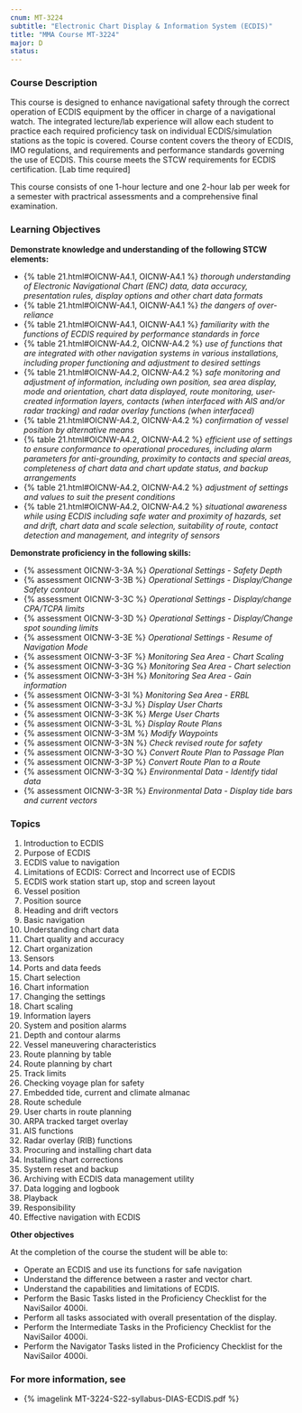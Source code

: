 ```yaml
---
cnum: MT-3224
subtitle: "Electronic Chart Display & Information System (ECDIS)"
title: "MMA Course MT-3224"
major: D
status: 
---
```


### Course Description

This course is designed to enhance navigational safety through the correct operation of ECDIS equipment by the officer in charge of a navigational watch. The integrated lecture/lab experience will allow each student to practice each required proficiency task on individual ECDIS/simulation stations as the topic is covered. Course content covers the theory of ECDIS, IMO regulations, and requirements and performance standards governing the use of ECDIS. This course meets the STCW requirements for ECDIS certification. [Lab time required]

This course consists of one 1-hour lecture and one 2-hour lab per week for a semester with practrical assessments and a comprehensive final examination.


### Learning Objectives

**Demonstrate knowledge and understanding of the following STCW elements:**

* {% table 21.html#OICNW-A4.1, OICNW-A4.1 %} *thorough understanding of Electronic Navigational Chart (ENC) data, data accuracy, presentation rules, display options and other chart data formats*
* {% table 21.html#OICNW-A4.1, OICNW-A4.1 %} *the dangers of over-reliance*
* {% table 21.html#OICNW-A4.1, OICNW-A4.1 %} *familiarity with the functions of ECDIS required by performance standards in force*
* {% table 21.html#OICNW-A4.2, OICNW-A4.2 %} *use of functions that are integrated with other navigation systems in various installations, including proper functioning and adjustment to desired settings*
* {% table 21.html#OICNW-A4.2, OICNW-A4.2 %} *safe monitoring and adjustment of information, including own position, sea area display, mode and orientation, chart data displayed, route monitoring, user-created information layers, contacts (when interfaced with AIS and/or radar tracking) and radar overlay functions (when interfaced)*
* {% table 21.html#OICNW-A4.2, OICNW-A4.2 %} *confirmation of vessel position by alternative means*
* {% table 21.html#OICNW-A4.2, OICNW-A4.2 %} *efficient use of settings to ensure conformance to operational procedures, including alarm parameters for anti-grounding, proximity to contacts and special areas, completeness of chart data and chart update status, and backup arrangements*
* {% table 21.html#OICNW-A4.2, OICNW-A4.2 %} *adjustment of settings and values to suit the present conditions*
* {% table 21.html#OICNW-A4.2, OICNW-A4.2 %} *situational awareness while using ECDIS including safe water and proximity of hazards, set and drift, chart data and scale selection, suitability of route, contact detection and management, and integrity of sensors*

**Demonstrate proficiency in the following skills:**

* {% assessment OICNW-3-3A %} *Operational Settings - Safety Depth*
* {% assessment OICNW-3-3B %} *Operational Settings - Display/Change Safety contour*
* {% assessment OICNW-3-3C %} *Operational Settings - Display/change CPA/TCPA limits*
* {% assessment OICNW-3-3D %} *Operational Settings - Display/Change spot sounding limits*
* {% assessment OICNW-3-3E %} *Operational Settings - Resume of Navigation Mode*
* {% assessment OICNW-3-3F %} *Monitoring Sea Area - Chart Scaling*
* {% assessment OICNW-3-3G %} *Monitoring Sea Area - Chart selection*
* {% assessment OICNW-3-3H %} *Monitoring Sea Area - Gain information*
* {% assessment OICNW-3-3I %} *Monitoring Sea Area - ERBL*
* {% assessment OICNW-3-3J %} *Display User Charts*
* {% assessment OICNW-3-3K %} *Merge User Charts*
* {% assessment OICNW-3-3L %} *Display Route Plans*
* {% assessment OICNW-3-3M %} *Modify Waypoints*
* {% assessment OICNW-3-3N %} *Check revised route for safety*
* {% assessment OICNW-3-3O %} *Convert Route Plan to Passage Plan*
* {% assessment OICNW-3-3P %} *Convert Route Plan to a Route*
* {% assessment OICNW-3-3Q %} *Environmental Data - Identify tidal data*
* {% assessment OICNW-3-3R %} *Environmental Data - Display tide bars and current vectors*

### Topics

1. Introduction to ECDIS
2. Purpose of ECDIS
3. ECDIS value to navigation
4. Limitations of ECDIS: Correct and Incorrect use of ECDIS
5. ECDIS work station start up, stop and screen layout
6. Vessel position
7. Position source
8. Heading and drift vectors
9. Basic navigation
10. Understanding chart data
11. Chart quality and accuracy
12. Chart organization
13. Sensors
14. Ports and data feeds
15. Chart selection
16. Chart information
17. Changing the settings
18. Chart scaling
19. Information layers
20. System and position alarms
21. Depth and contour alarms
22. Vessel maneuvering characteristics
23. Route planning by table
24. Route planning by chart
25. Track limits
26. Checking voyage plan for safety
27. Embedded tide, current and climate almanac
28. Route schedule
29. User charts in route planning
30. ARPA tracked target overlay
31. AIS functions
32. Radar overlay (RIB) functions
33. Procuring and installing chart data
34. Installing chart corrections
35. System reset and backup
36. Archiving with ECDIS data management utility
37. Data logging and logbook
38. Playback
39. Responsibility
40. Effective navigation with ECDIS


**Other objectives**


At the completion of the course the student will be able to:

* Operate an ECDIS and use its functions for safe navigation
* Understand the difference between a raster and vector chart.
* Understand the capabilities and limitations of ECDIS.
* Perform the Basic Tasks listed in the Proficiency Checklist for the NaviSailor 4000i.
* Perform all tasks associated with overall presentation of the display.
* Perform the Intermediate Tasks in the Proficiency Checklist for the NaviSailor 4000i.
* Perform the Navigator Tasks listed in the Proficiency Checklist for the NaviSailor 4000i.

### For more information, see 

* {% imagelink MT-3224-S22-syllabus-DIAS-ECDIS.pdf %} 



